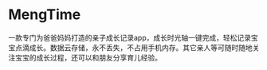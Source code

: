 # MengTime
一款专门为爸爸妈妈打造的亲子成长记录app，成长时光轴一键完成，轻松记录宝宝点滴成长。数据云存储，永不丢失，不占用手机内存。其它亲人等可随时随地关注宝宝的成长过程，还可以和朋友分享育儿经验。
